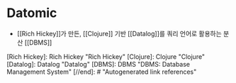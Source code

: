 # Datomic

- [[Rich Hickey]]가 만든, [[Clojure]] 기반 [[Datalog]]를 쿼리 언어로 활용하는 분산 [[DBMS]]

[//begin]: # "Autogenerated link references for markdown compatibility"
[Rich Hickey]: Rich Hickey "Rich Hickey"
[Clojure]: Clojure "Clojure"
[Datalog]: Datalog "Datalog"
[DBMS]: DBMS "DBMS: Database Management System"
[//end]: # "Autogenerated link references"